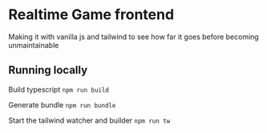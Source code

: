 # Realtime Game frontend

Making it with vanilla js and tailwind to see how far it goes before becoming unmaintainable

## Running locally

Build typescript
`npm run build`

Generate bundle 
`npm run bundle`

Start the tailwind watcher and builder
`npm run tw`

